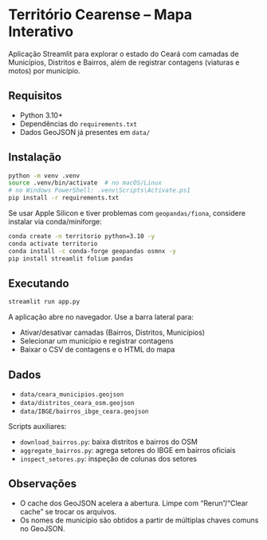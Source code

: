 # Território Cearense – Mapa Interativo

Aplicação Streamlit para explorar o estado do Ceará com camadas de Municípios, Distritos e Bairros, além de registrar contagens (viaturas e motos) por município.

## Requisitos

- Python 3.10+
- Dependências do `requirements.txt`
- Dados GeoJSON já presentes em `data/`

## Instalação

```bash
python -m venv .venv
source .venv/bin/activate  # no macOS/Linux
# no Windows PowerShell: .venv\Scripts\Activate.ps1
pip install -r requirements.txt
```

Se usar Apple Silicon e tiver problemas com `geopandas/fiona`, considere instalar via conda/miniforge:

```bash
conda create -n territorio python=3.10 -y
conda activate territorio
conda install -c conda-forge geopandas osmnx -y
pip install streamlit folium pandas
```

## Executando

```bash
streamlit run app.py
```

A aplicação abre no navegador. Use a barra lateral para:
- Ativar/desativar camadas (Bairros, Distritos, Municípios)
- Selecionar um município e registrar contagens
- Baixar o CSV de contagens e o HTML do mapa

## Dados

- `data/ceara_municipios.geojson`
- `data/distritos_ceara_osm.geojson`
- `data/IBGE/bairros_ibge_ceara.geojson`

Scripts auxiliares:
- `download_bairros.py`: baixa distritos e bairros do OSM
- `aggregate_bairros.py`: agrega setores do IBGE em bairros oficiais
- `inspect_setores.py`: inspeção de colunas dos setores

## Observações

- O cache dos GeoJSON acelera a abertura. Limpe com “Rerun”/“Clear cache” se trocar os arquivos.
- Os nomes de município são obtidos a partir de múltiplas chaves comuns no GeoJSON.
